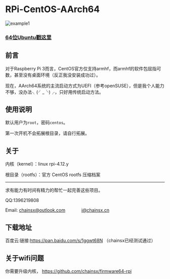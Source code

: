 # RPi-CentOS-AArch64

![example1](https://assets.ubuntu.com/v1/c69a8b3c-centos-logo.png)

### [64位Ubuntu戳这里](https://github.com/chainsx/ubuntu64-rpi)

## 前言

对于Raspberry Pi 3而言，CentOS官方仅支持armhf，而armhf的软件包屈指可数，甚至没有桌面环境（反正我没安装成功过）。

现在，AArch64系统的主流启动方式为UEFI（参考openSUSE），但是我个人能力不够，没办法╮(╯_╰)╭，只好用传统启动方法。

## 使用说明

默认用户为`root`，密码`centos`。

第一次开机不会拓展根目录，请自行拓展。

## 关于

内核（kernel）：linux rpi-4.12.y

根目录（rootfs）：官方 CentOS rootfs 压缩档案

**************************

求有能力有时间有精力的帮忙一起完善这些项目。

QQ:1396219808

Email: chainsx@outlook.com               i@chainsx.cn

## 下载地址

百度云:链接:https://pan.baidu.com/s/1ggwt68N （chainsx已经测试通过）

## 关于wifi问题
你需要升级内核，
https://github.com/chainsx/firmware64-rpi

